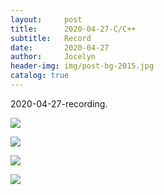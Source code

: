 ```yaml
---
layout:     post
title:      2020-04-27-C/C++
subtitle:   Record
date:       2020-04-27
author:     Jocelyn
header-img: img/post-bg-2015.jpg
catalog: true
---
```


2020-04-27-recording.

![](https://tva1.sinaimg.cn/large/007S8ZIlly1gfjjta2q9vj30u012tajr.jpg)

![](https://tva1.sinaimg.cn/large/007S8ZIlly1gfjjt9ukvqj30u012tqf8.jpg)

![](https://tva1.sinaimg.cn/large/007S8ZIlly1gfjjt9iye3j30u012t7ff.jpg)

![](https://tva1.sinaimg.cn/large/007S8ZIlly1gfjjt980tjj30u012tjxr.jpg)


